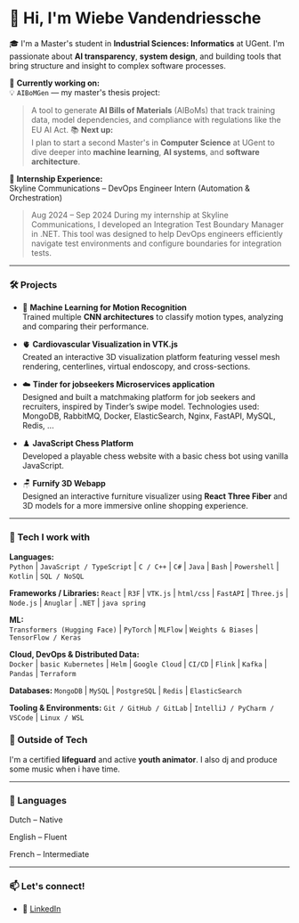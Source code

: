# 👋 Hi, I'm Wiebe Vandendriessche

🎓 I'm a Master's student in **Industrial Sciences: Informatics** at UGent. I'm passionate about **AI transparency**, **system design**, and building tools that bring structure and insight to complex software processes.

🚀 **Currently working on:**  
💡 `AIBoMGen` — my master's thesis project:  
> A tool to generate **AI Bills of Materials** (AIBoMs) that track training data, model dependencies, and compliance with regulations like the EU AI Act.
📚 **Next up:**  
I plan to start a second Master's in **Computer Science** at UGent to dive deeper into **machine learning**, **AI systems**, and **software architecture**.

👔 **Internship Experience:**  
Skyline Communications – DevOps Engineer Intern (Automation & Orchestration)
> Aug 2024 – Sep 2024
During my internship at Skyline Communications, I developed an Integration Test Boundary Manager in .NET. This tool was designed to help DevOps engineers efficiently navigate test environments and configure boundaries for integration tests.

---

### 🛠️ Projects

- 🧠 **Machine Learning for Motion Recognition**  
  Trained multiple **CNN architectures** to classify motion types, analyzing and comparing their performance.

- 🫀 **Cardiovascular Visualization in VTK.js**  
  Created an interactive 3D visualization platform featuring vessel mesh rendering, centerlines, virtual endoscopy, and cross-sections.

- ☁️ **Tinder for jobseekers Microservices application**  
  Designed and built a matchmaking platform for job seekers and recruiters, inspired by Tinder’s swipe model. Technologies used: MongoDB, RabbitMQ, Docker, ElasticSearch, Nginx, FastAPI, MySQL, Redis, ...

- ♟️ **JavaScript Chess Platform**  
  Developed a playable chess website with a basic chess bot using vanilla JavaScript.

- 🪑 **Furnify 3D Webapp**  
  Designed an interactive furniture visualizer using **React Three Fiber** and 3D models for a more immersive online shopping experience.

---

### 🔧 Tech I work with

**Languages:**  
`Python` | `JavaScript / TypeScript` | `C / C++` | `C#` | `Java` | `Bash` | `Powershell` | `Kotlin` | `SQL / NoSQL`

**Frameworks / Libraries:**
`React` | `R3F` | `VTK.js` | `html/css` | `FastAPI` | `Three.js` | `Node.js` | `Anuglar` | `.NET` | `java spring`

**ML:**  
`Transformers (Hugging Face)` | `PyTorch` | `MLFlow` | `Weights & Biases` | `TensorFlow / Keras`

**Cloud, DevOps & Distributed Data:**  
`Docker` | `basic Kubernetes` | `Helm` | `Google Cloud` | `CI/CD` | `Flink` | `Kafka` | `Pandas` | `Terraform`

**Databases:**
`MongoDB` | `MySQL` | `PostgreSQL` | `Redis` | `ElasticSearch`

**Tooling & Environments:**
`Git / GitHub / GitLab` | `IntelliJ / PyCharm / VSCode` | `Linux / WSL`

### 🌊 Outside of Tech

I'm a certified **lifeguard** and active **youth animator**.
I also dj and produce some music when i have time.

---
### 💬 Languages

Dutch – Native

English – Fluent

French – Intermediate

---

### 📫 Let's connect!
- 💼 [LinkedIn](https://www.linkedin.com/in/wiebe-vandendriessche/?locale=en_US)
